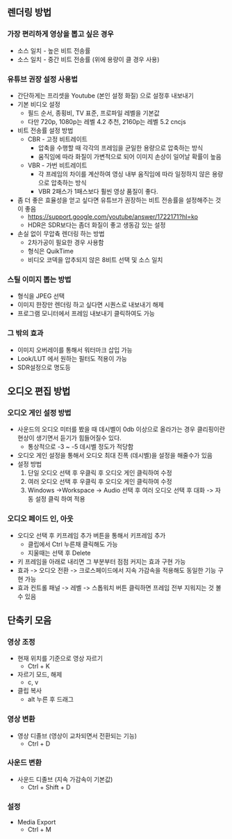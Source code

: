 ## 렌더링 방법

### 가장 편리하게 영상을 뽑고 싶은 경우

- 소스 일치 - 높은 비트 전송률
- 소스 일치 - 중간 비트 전송률 (위에 용량이 클 경우 사용)

### 유튜브 권장 설정 사용법

- 간단하게는 프리셋을 Youtube (본인 설정 화질) 으로 설정후 내보내기 
- 기본 비디오 설정
  - 필드 순서, 종횡비, TV 표준, 프로파일 레벨을 기본값
  - 다만 720p, 1080p는 레벨 4.2 추천, 2160p는  레벨 5.2 cncjs 
- 비트 전송률 설정 방법
  - CBR - 고정 비트레이트
    - 압축을 수행할 때 각각의 프레임을 균일한 용량으로 압축하는 방식
    - 움직임에 따라 화질이 가변적으로 되어 이미지 손상이 일어날 확률이 높음
  - VBR - 가번 비트레이트
    - 각 프레임의 차이를 계산하여 영싱 내부 움직임에 따라 일정하지 않은 용량으로 압축하는 방식
    - VBR 2패스가 1패스보다 훨씬 영상 품질이 좋다.
- 좀 더 좋은 효율성을 얻고 싶다면 유튜브가 권장하는 비트 전송률을 설정해주는 것이 좋음
  - https://support.google.com/youtube/answer/1722171?hl=ko
  - HDR은 SDR보다는 좀더 화질이 좋고 생동감 있는 설정
- 손실 없이 무압츅 렌더링 하는 방법
  - 2차가공이 필요한 경우 사용함
  - 형식은 QuikTime
  - 비디오 코덱을 압추되지 않은 8비트 선택 및 소스 일치

### 스틸 이미지 뽑는 방법

- 형식을 JPEG 선택 
- 이미지 한장만 렌더링 하고 싶다면 시퀀스로 내보내기 해제
- 프로그램 모니터에서 프레임 내보내기 클릭하여도 가능

### 그 밖의 효과

- 이미지 오버레이를 통해서 워터마크 삽입 가능 
- Look/LUT 에서 원하는 필터도 적용이 가능
- SDR설정으로 명도등 

## 오디오 편집 방법

### 오디오 게인 설정 방법

- 사운드의 오디오 미터를 봤을 때 데시벨이 0db 이상으로 올라가는 경우 클리핑이란 현상이 생기면서 듣기가 힘들어질수 있다. 
  - 통상적으로 -3 ~ -5 데시벨 정도가 적당함
- 오디오 게인 설정을 통해서 오디오 최대 진폭 (데시벨)을 설정을 해줄수가 있음
- 설정 방법
  1. 단일 오디오 선택 후 우클릭 후 오디오 게인 클릭하여 수정
  2. 여러 오디오 선택 후 우클릭 후 오디오 게인 클릭하여 수정
  3. Windows ->Workspace -> Audio 선택 후 여러 오디오 선택 후 대화 -> 자동 설정 클릭 하여 적용

### 오디오 페이드 인, 아웃

- 오디오 선택 후 키프레임 추가 버튼을 통해서 키프레임 추가
  - 클립에서 Ctrl 누른채 클릭해도 가능
  - 지울때는 선택 후 Delete
- 키 프레임을 아래로 내리면 그 부분부터 점점 커지는 효과 구현 가능
- 효과 -> 오디오 전환 -> 크로스페이드에서 지속 가감속을 적용해도 동일한 기능 구현 가능
- 효과 컨트롤 패널 -> 레벨 -> 스톱워치 버튼 클릭하면 프레임 전부 지워지는 것 볼 수 있음 

## 단축키 모음

### 영상  조정

- 현재 위치를 기준으로 영상 자르기
  - Ctrl + K
- 자르기 모드, 해제
  - c, v 
- 클립 복사
  - alt 누른 후 드래그

### 영상 변환

- 영상 디졸브 (영상이 교차되면서 전환되는 기능)
  - Ctrl + D

### 사운드 변환

- 사운드 디졸브 (지속 가감속이 기본값)
  - Ctrl + Shift + D

### 설정 

- Media Export
  - Ctrl + M